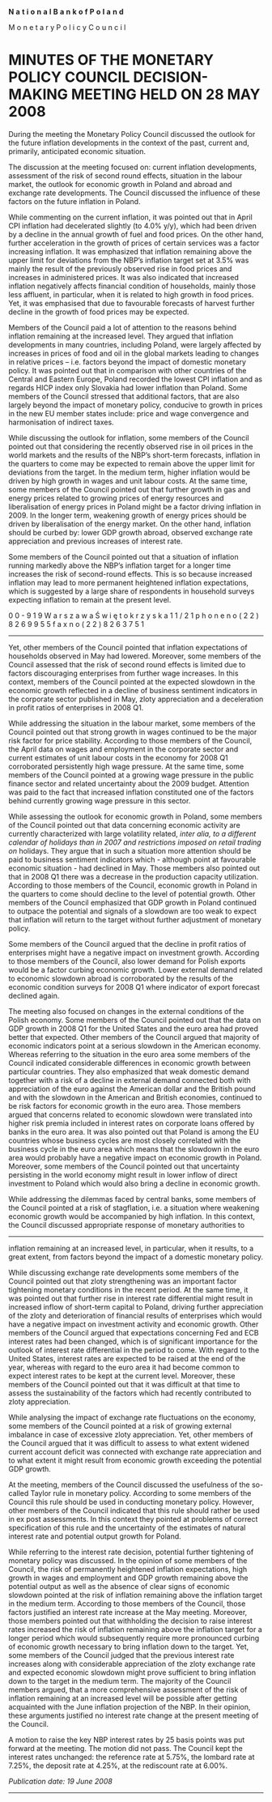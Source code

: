 **N** **a** **t** **i** **o** **n** **a** **l** **B** **a** **n** **k** **o** **f** **P** **o** **l** **a** **n** **d**

M o n e t a r y P o l i c y C o u n c i l

# MINUTES OF THE MONETARY POLICY COUNCIL DECISION-MAKING MEETING HELD ON 28 MAY 2008

During the meeting the Monetary Policy Council discussed the outlook for the future inflation
developments in the context of the past, current and, primarily, anticipated economic situation.

The discussion at the meeting focused on: current inflation developments, assessment of the risk of
second round effects, situation in the labour market, the outlook for economic growth in Poland and
abroad and exchange rate developments. The Council discussed the influence of these factors on the
future inflation in Poland.

While commenting on the current inflation, it was pointed out that in April CPI inflation had
decelerated slightly (to 4.0% y/y), which had been driven by a decline in the annual growth of fuel
and food prices. On the other hand, further acceleration in the growth of prices of certain services was
a factor increasing inflation. It was emphasized that inflation remaining above the upper limit for
deviations from the NBP’s inflation target set at 3.5% was mainly the result of the previously
observed rise in food prices and increases in administered prices. It was also indicated that increased
inflation negatively affects financial condition of households, mainly those less affluent, in particular,
when it is related to high growth in food prices. Yet, it was emphasised that due to favourable
forecasts of harvest further decline in the growth of food prices may be expected.

Members of the Council paid a lot of attention to the reasons behind inflation remaining at the
increased level. They argued that inflation developments in many countries, including Poland, were
largely affected by increases in prices of food and oil in the global markets leading to changes in
relative prices – i.e. factors beyond the impact of domestic monetary policy. It was pointed out that in
comparison with other countries of the Central and Eastern Europe, Poland recorded the lowest CPI
inflation and as regards HICP index only Slovakia had lower inflation than Poland. Some members of
the Council stressed that additional factors, that are also largely beyond the impact of monetary
policy, conducive to growth in prices in the new EU member states include: price and wage
convergence and harmonisation of indirect taxes.

While discussing the outlook for inflation, some members of the Council pointed out that considering
the recently observed rise in oil prices in the world markets and the results of the NBP’s short-term
forecasts, inflation in the quarters to come may be expected to remain above the upper limit for
deviations from the target. In the medium term, higher inflation would be driven by high growth in
wages and unit labour costs. At the same time, some members of the Council pointed out that further
growth in gas and energy prices related to growing prices of energy resources and liberalisation of
energy prices in Poland might be a factor driving inflation in 2009. In the longer term, weakening
growth of energy prices should be driven by liberalisation of the energy market. On the other hand,
inflation should be curbed by: lower GDP growth abroad, observed exchange rate appreciation and
previous increases of interest rate.

Some members of the Council pointed out that a situation of inflation running markedly above the
NBP’s inflation target for a longer time increases the risk of second-round effects. This is so because
increased inflation may lead to more permanent heightened inflation expectations, which is suggested
by a large share of respondents in household surveys expecting inflation to remain at the present level.

0 0 - 9 1 9 W a r s z a w a Ś w i ę t o k r z y s k a 1 1 / 2 1 p h o n e n o ( 2 2 ) 8 2 6 9 9 5 5 f a x n o ( 2 2 ) 8 2 6 3 7 5 1


-----

Yet, other members of the Council pointed that inflation expectations of households observed in May
had lowered. Moreover, some members of the Council assessed that the risk of second round effects is
limited due to factors discouraging enterprises from further wage increases. In this context, members
of the Council pointed at the expected slowdown in the economic growth reflected in a decline of
business sentiment indicators in the corporate sector published in May, zloty appreciation and a
deceleration in profit ratios of enterprises in 2008 Q1.

While addressing the situation in the labour market, some members of the Council pointed out that
strong growth in wages continued to be the major risk factor for price stability. According to those
members of the Council, the April data on wages and employment in the corporate sector and current
estimates of unit labour costs in the economy for 2008 Q1 corroborated persistently high wage
pressure. At the same time, some members of the Council pointed at a growing wage pressure in the
public finance sector and related uncertainty about the 2009 budget. Attention was paid to the fact that
increased inflation constituted one of the factors behind currently growing wage pressure in this
sector.

While assessing the outlook for economic growth in Poland, some members of the Council pointed
out that data concerning economic activity are currently characterized with large volatility related,
_inter alia, to a different calendar of holidays than in 2007 and restrictions imposed on retail trading on_
holidays. They argue that in such a situation more attention should be paid to business sentiment
indicators which - although point at favourable economic situation - had declined in May. Those
members also pointed out that in 2008 Q1 there was a decrease in the production capacity utilization.
According to those members of the Council, economic growth in Poland in the quarters to come
should decline to the level of potential growth. Other members of the Council emphasized that GDP
growth in Poland continued to outpace the potential and signals of a slowdown are too weak to expect
that inflation will return to the target without further adjustment of monetary policy.

Some members of the Council argued that the decline in profit ratios of enterprises might have a
negative impact on investment growth. According to those members of the Council, also lower
demand for Polish exports would be a factor curbing economic growth. Lower external demand
related to economic slowdown abroad is corroborated by the results of the economic condition
surveys for 2008 Q1 where indicator of export forecast declined again.

The meeting also focused on changes in the external conditions of the Polish economy. Some
members of the Council pointed out that the data on GDP growth in 2008 Q1 for the United States
and the euro area had proved better that expected. Other members of the Council argued that majority
of economic indicators point at a serious slowdown in the American economy. Whereas referring to
the situation in the euro area some members of the Council indicated considerable differences in
economic growth between particular countries. They also emphasized that weak domestic demand
together with a risk of a decline in external demand connected both with appreciation of the euro
against the American dollar and the British pound and with the slowdown in the American and British
economies, continued to be risk factors for economic growth in the euro area. Those members argued
that concerns related to economic slowdown were translated into higher risk premia included in
interest rates on corporate loans offered by banks in the euro area. It was also pointed out that Poland
is among the EU countries whose business cycles are most closely correlated with the business cycle
in the euro area which means that the slowdown in the euro area would probably have a negative
impact on economic growth in Poland. Moreover, some members of the Council pointed out that
uncertainty persisting in the world economy might result in lower inflow of direct investment to
Poland which would also bring a decline in economic growth.

While addressing the dilemmas faced by central banks, some members of the Council pointed at a risk
of stagflation, i.e. a situation where weakening economic growth would be accompanied by high
inflation. In this context, the Council discussed appropriate response of monetary authorities to


-----

inflation remaining at an increased level, in particular, when it results, to a great extent, from factors
beyond the impact of a domestic monetary policy.

While discussing exchange rate developments some members of the Council pointed out that zloty
strengthening was an important factor tightening monetary conditions in the recent period. At the
same time, it was pointed out that further rise in interest rate differential might result in increased
inflow of short-term capital to Poland, driving further appreciation of the zloty and deterioration of
financial results of enterprises which would have a negative impact on investment activity and
economic growth. Other members of the Council argued that expectations concerning Fed and ECB
interest rates had been changed, which is of significant importance for the outlook of interest rate
differential in the period to come. With regard to the United States, interest rates are expected to be
raised at the end of the year, whereas with regard to the euro area it had become common to expect
interest rates to be kept at the current level. Moreover, these members of the Council pointed out that
it was difficult at that time to assess the sustainability of the factors which had recently contributed to
zloty appreciation.

While analysing the impact of exchange rate fluctuations on the economy, some members of the
Council pointed at a risk of growing external imbalance in case of excessive zloty appreciation. Yet,
other members of the Council argued that it was difficult to assess to what extent widened current
account deficit was connected with exchange rate appreciation and to what extent it might result from
economic growth exceeding the potential GDP growth.

At the meeting, members of the Council discussed the usefulness of the so-called Taylor rule in
monetary policy. According to some members of the Council this rule should be used in conducting
monetary policy. However, other members of the Council indicated that this rule should rather be
used in ex post assessments. In this context they pointed at problems of correct specification of this
rule and the uncertainty of the estimates of natural interest rate and potential output growth for
Poland.

While referring to the interest rate decision, potential further tightening of monetary policy was
discussed. In the opinion of some members of the Council, the risk of permanently heightened
inflation expectations, high growth in wages and employment and GDP growth remaining above the
potential output as well as the absence of clear signs of economic slowdown pointed at the risk of
inflation remaining above the inflation target in the medium term. According to those members of the
Council, those factors justified an interest rate increase at the May meeting. Moreover, those members
pointed out that withholding the decision to raise interest rates increased the risk of inflation
remaining above the inflation target for a longer period which would subsequently require more
pronounced curbing of economic growth necessary to bring inflation down to the target. Yet, some
members of the Council judged that the previous interest rate increases along with considerable
appreciation of the zloty exchange rate and expected economic slowdown might prove sufficient to
bring inflation down to the target in the medium term. The majority of the Council members argued,
that a more comprehensive assessment of the risk of inflation remaining at an increased level will be
possible after getting acquainted with the June inflation projection of the NBP. In their opinion, these
arguments justified no interest rate change at the present meeting of the Council.

A motion to raise the key NBP interest rates by 25 basis points was put forward at the meeting. The
motion did not pass. The Council kept the interest rates unchanged: the reference rate at 5.75%, the
lombard rate at 7.25%, the deposit rate at 4.25%, at the rediscount rate at 6.00%.

_Publication date: 19 June 2008_


-----

